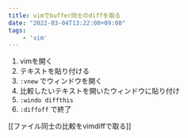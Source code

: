 ```yaml
---
title: vimでbuffer同士のdiffを取る
date: "2022-03-04T13:22:00+09:00"
tags: 
    - 'vim'
---
```




1. vimを開く
2. テキストを貼り付ける
3. `:vnew` でウィンドウを開く
4. 比較したいテキストを開いたウィンドウに貼り付け
5. `:windo diffthis`
6. `:diffoff` で終了


[[ファイル同士の比較をvimdiffで取る]]
